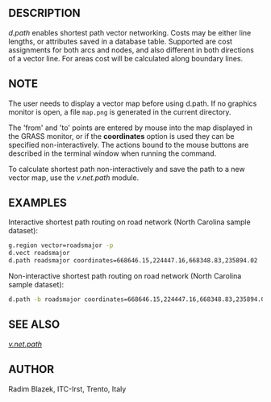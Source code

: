 ## DESCRIPTION

*d.path* enables shortest path vector networking. Costs may be either
line lengths, or attributes saved in a database table. Supported are
cost assignments for both arcs and nodes, and also different in both
directions of a vector line. For areas cost will be calculated along
boundary lines.

## NOTE

The user needs to display a vector map before using d.path. If no
graphics monitor is open, a file `map.png` is generated in the current
directory.

The 'from' and 'to' points are entered by mouse into the map displayed
in the GRASS monitor, or if the **coordinates** option is used they can
be specified non-interactively. The actions bound to the mouse buttons
are described in the terminal window when running the command.

To calculate shortest path non-interactively and save the path to a new
vector map, use the *v.net.path* module.

## EXAMPLES

Interactive shortest path routing on road network (North Carolina sample
dataset):

```sh
g.region vector=roadsmajor -p
d.vect roadsmajor
d.path roadsmajor coordinates=668646.15,224447.16,668348.83,235894.02
```

Non-interactive shortest path routing on road network (North Carolina
sample dataset):

```sh
d.path -b roadsmajor coordinates=668646.15,224447.16,668348.83,235894.02
```

## SEE ALSO

*[v.net.path](v.net.path.md)*

## AUTHOR

Radim Blazek, ITC-Irst, Trento, Italy

